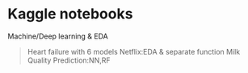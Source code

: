 # Kaggle notebooks
Machine/Deep learning & EDA
> Heart failure with 6 models 
> Netflix:EDA & separate function
> Milk Quality Prediction:NN,RF
